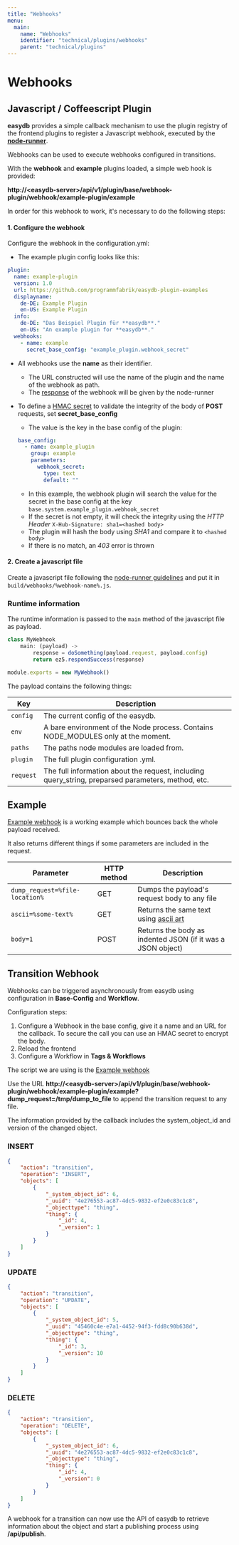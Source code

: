 ```yaml
---
title: "Webhooks"
menu:
  main:
    name: "Webhooks"
    identifier: "technical/plugins/webhooks"
    parent: "technical/plugins"
---
```


# Webhooks

## Javascript / Coffeescript Plugin

**easydb** provides a simple callback mechanism to use the plugin registry of the frontend plugins to register a Javascript webhook, executed by the **[node-runner](/en/technical/node-runner/)**.

Webhooks can be used to execute webhooks configured in transitions.

With the **webhook** and **example** plugins loaded, a simple web hook is provided:

**http://\<easydb-server\>/api/v1/plugin/base/webhook-plugin/webhook/example-plugin/example**

In order for this webhook to work, it's necessary to do the following steps:

#### 1. Configure the webhook

Configure the webhook in the configuration.yml:

* The example plugin config looks like this:

```yaml
plugin:
  name: example-plugin
  version: 1.0
  url: https://github.com/programmfabrik/easydb-plugin-examples
  displayname:
    de-DE: Example Plugin
    en-US: Example Plugin
  info:
    de-DE: "Das Beispiel Plugin für **easydb**."
    en-US: "An example plugin for **easydb**."
  webhooks:
    - name: example
      secret_base_config: "example_plugin.webhook_secret"
```

* All webhooks use the **name** as their identifier.
  * The URL constructed will use the name of the plugin and the name of the webhook as path.
  * The [response](/en/technical/node-runner/#response) of the webhook will be given by the node-runner

* To define a [HMAC secret](https://tools.ietf.org/html/rfc2104) to validate the integrity of the body of **POST** requests, set **secret_base_config**
  * The value is the key in the base config of the plugin:

  ```yaml
  base_config:
    - name: example_plugin
      group: example
      parameters:
        webhook_secret:
          type: text
          default: ""
  ```

  * In this example, the webhook plugin will search the value for the secret in the base config at the key `base.system.example_plugin.webhook_secret`
  * If the secret is not empty, it will check the integrity using the *HTTP Header* `X-Hub-Signature: sha1=<hashed body>`
  * The plugin will hash the body using *SHA1* and compare it to `<hashed body>`
  * If there is no match, an *403* error is thrown

#### 2. Create a javascript file

Create a javascript file following the [node-runner guidelines](/en/technical/node-runner/) and put it in `build/webhooks/%webhook-name%.js`.

### Runtime information

The runtime information is passed to the `main` method of the javascript file as payload.

```javascript
class MyWebhook
	main: (payload) ->
		response = doSomething(payload.request, payload.config)
		return ez5.respondSuccess(response)

module.exports = new MyWebhook()
```
The payload contains the following things:

| Key       | Description                                                                                        |
| --------- | -------------------------------------------------------------------------------------------------- |
| `config`  | The current config of the easydb.                                                                  |
| `env`     | A bare environment of the Node process. Contains NODE_MODULES only at the moment.                  |
| `paths`   | The paths node modules are loaded from.                                                            |
| `plugin`  | The full plugin configuration .yml.                                                                |
| `request` | The full information about the request, including query_string, preparsed parameters, method, etc. |

## Example

[Example webhook](https://github.com/programmfabrik/easydb-plugin-examples/blob/master/src/webhooks/Example.coffee) is a working example which bounces back the whole payload received.

It also returns different things if some parameters are included in the request.

| Parameter                      | HTTP method | Description                                                                  |
| ------------------------------ | ----------- | ---------------------------------------------------------------------------- |
| `dump_request=%file-location%` | GET         | Dumps the payload's request body to any file                                 |
| `ascii=%some-text%`            | GET         | Returns the same text using [ascii art](https://github.com/olizilla/asciify) |
| `body=1`                       | POST        | Returns the body as indented JSON (if it was a JSON object)                  |

## Transition Webhook

Webhooks can be triggered asynchronously from easydb using configuration in **Base-Config** and **Workflow**.

Configuration steps:

1. Configure a Webhook in the base config, give it a name and an URL for the callback. To secure the call you can use an HMAC secret to encrypt the body.
2. Reload the frontend
3. Configure a Workflow in **Tags & Workflows**

The script we are using is the [Example webhook](https://github.com/programmfabrik/easydb-plugin-examples/blob/master/src/webhooks/Example.coffee)

Use the URL **http://\<easydb-server\>/api/v1/plugin/base/webhook-plugin/webhook/example-plugin/example?dump_request=/tmp/dump_to_file** to append the transition request to any file.

The information provided by the callback includes the system_object_id and version of the changed object.

### INSERT

```json
{
    "action": "transition",
    "operation": "INSERT",
    "objects": [
        {
            "_system_object_id": 6,
            "_uuid": "4e276553-ac87-4dc5-9832-ef2e0c83c1c8",
            "_objecttype": "thing",
            "thing": {
                "_id": 4,
                "_version": 1
            }
        }
    ]
}
```

### UPDATE

```json
{
    "action": "transition",
    "operation": "UPDATE",
    "objects": [
        {
            "_system_object_id": 5,
            "_uuid": "45460c4e-e7a1-4452-94f3-fdd8c90b638d",
            "_objecttype": "thing",
            "thing": {
                "_id": 3,
                "_version": 10
            }
        }
    ]
}
```

### DELETE

```json
{
    "action": "transition",
    "operation": "DELETE",
    "objects": [
        {
            "_system_object_id": 6,
            "_uuid": "4e276553-ac87-4dc5-9832-ef2e0c83c1c8",
            "_objecttype": "thing",
            "thing": {
                "_id": 4,
                "_version": 0
            }
        }
    ]
}

```

A webhook for a transition can now use the API of easydb to retrieve information about the object and start a publishing process using **/api/publish**.


